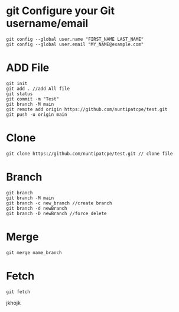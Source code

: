 # git Configure your Git username/email
```
git config --global user.name "FIRST_NAME LAST_NAME"
git config --global user.email "MY_NAME@example.com"
```

# ADD File
```
git init
git add . //add All file 
git status
git commit -m "Test" 
git branch -M main
git remote add origin https://github.com/nuntipatcpe/test.git
git push -u origin main
```
# Clone
```
git clone https://github.com/nuntipatcpe/test.git // clone file 
```
# Branch
```
git branch
git branch -M main 
git branch -c new_branch //create branch
git branch -d newBranch 
git branch -D newBranch //force delete
```
# Merge
```
git merge name_branch
```
# Fetch
```
git fetch
```
jkhojk